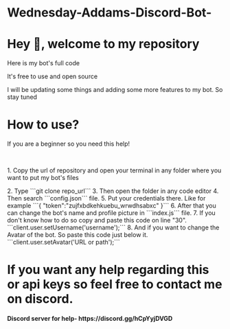 # Wednesday-Addams-Discord-Bot-
<h1>Hey 👋, welcome to my repository</h1>
<p>Here is my bot's full code</p>
<p>It's free to use and open source</p>
<p>I will be updating some things and adding some more features to my bot. So stay tuned</p>
<h1>How to use?</h1>
<p>If you are a beginner so you need this help!</p><br>
<p>1. Copy the url of repository and open your terminal in any folder where you want to put my bot's files</p>
2. Type ```git clone repo_url```
3. Then open the folder in any code editor
4. Then search ```config.json``` file.
5. Put your credentials there. Like for example ```{ 
"token":"zujfxbdkehkuebu_wrwdhsabxc"
}```
6. After that you can change the bot's name and profile picture in ```index.js``` file.
7. If you don't know how to do so copy and paste this code on line "30". ```client.user.setUsername('username');```
8. And if you want to change the Avatar of the bot. So paste this code just below it. ```client.user.setAvatar('URL or path');```
<h1>If you want any help regarding this or api keys so feel free to contact me on discord.</h1>
<h4><b>Discord server for help- https://discord.gg/hCpYyjDVGD<b></h4>
